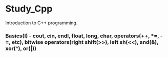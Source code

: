 # Study_Cpp
Introduction to C++ programming.

### Basics(I) - cout, cin, endl, float, long, char, operators(++, *=, -=, etc), bitwise operators(right shift(>>), left sh(<<), and(&), xor(^), or(|))
